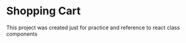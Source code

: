 # Shopping Cart

This project was created just for practice and reference to react class components

